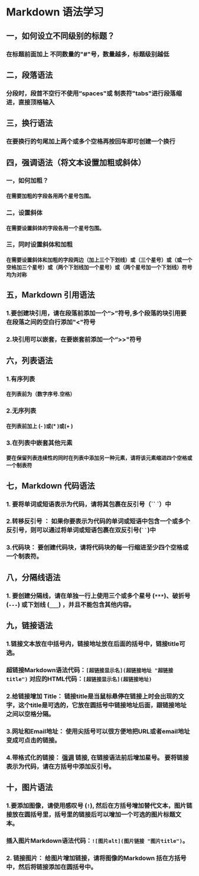 # Markdown 语法学习

## 一，如何设立不同级别的标题？

### 在标题前面加上 不同数量的"#"号，数量越多，标题级别越低  

##  二，段落语法  

### 分段时，段首不空行不使用“spaces"或 制表符"tabs"进行段落缩进，直接顶格输入

## 三，换行语法

### 在要换行的句尾加上两个或多个空格再按回车即可创建一个换行

## 四，强调语法（将文本设置加粗或斜体）

### 一，如何加粗？

#### 在需要加粗的字段各用两个星号包围。

### 二，设置斜体

#### 在需要设置斜体的字段各用一个星号包围。

### 三，同时设置斜体和加粗

#### 在需要设置斜体和加粗的字段两边（加上三个下划线）或（三个星号）或（或一个空格加三个星号）或（两个下划线加一个星号）或（两个星号加一个下划线）符号均为对称

## 五，Markdown 引用语法

### 1.要创建块引用，请在段落前添加一个“>”符号,多个段落的块引用要在段落之间的空白行添加"<"符号   

### 2.块引用可以嵌套，在要嵌套前添加一个“>>"符号

## 六，列表语法

### 1.有序列表

#### 在列表前为（数字序号.空格）

### 2.无序列表

#### 在列表前加上 (- )或(* )或(+ )

### 3.在列表中嵌套其他元素

#### 要在保留列表连续性的同时在列表中添加另一种元素，请将该元素缩进四个空格或一个制表符

## 七，Markdown 代码语法

### 1. 要将单词或短语表示为代码，请将其包裹在反引号（`` `）中

### 2.转移反引号 ： 如果你要表示为代码的单词或短语中包含一个或多个反引号，则可以通过将单词或短语包裹在双反引号(` `` `)中 

### 3.代码块： 要创建代码块，请将代码块的每一行缩进至少四个空格或一个制表符。 

## 八，分隔线语法

### 1. 要创建分隔线，请在单独一行上使用三个或多个星号 (`***`)、破折号 (`---`) 或下划线 (`___`) ，并且不能包含其他内容。 

## 九，链接语法

### 1.链接文本放在中括号内，链接地址放在后面的括号中，链接title可选。  

### 超链接Markdown语法代码：`[超链接显示名](超链接地址 "超链接title")`  对应的HTML代码：`[超链接显示名](超链接地址)`

### 2.给链接增加 Title： 链接title是当鼠标悬停在链接上时会出现的文字，这个title是可选的，它放在圆括号中链接地址后面，跟链接地址之间以空格分隔。 

### 3.网址和Email地址： 使用尖括号可以很方便地把URL或者email地址变成可点击的链接。   

### 4.带格式化的链接： [强调](https://markdown.com.cn/basic-syntax/links.html#emphasis) 链接, 在链接语法前后增加星号。 要将链接表示为代码，请在方括号中添加反引号。 

## 十，图片语法

### 1.要添加图像，请使用感叹号 (`!`), 然后在方括号增加替代文本，图片链接放在圆括号里，括号里的链接后可以增加一个可选的图片标题文本。  

### 插入图片Markdown语法代码：`![图片alt](图片链接 "图片title")`。

### 2. 链接图片： 给图片增加链接，请将图像的Markdown 括在方括号中，然后将链接添加在圆括号中。 











####  

####  







